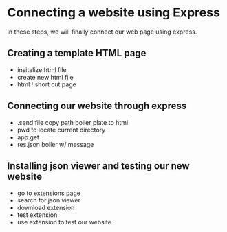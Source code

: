 # Connecting a website using Express
In these steps, we will finally connect our web page using express.

## Creating a template HTML page
- insitalize html file
- create new html file
- html ! short cut page 

## Connecting our website through express
- .send file copy path boiler plate to html
- pwd to locate current directory
- app.get
- res.json boiler w/ message

## Installing json viewer and testing our new website
- go to extensions page
- search for json viewer 
- download extension 
- test extension
- use extension to test our website




